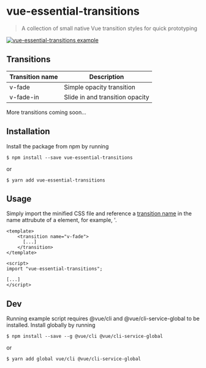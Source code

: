 # vue-essential-transitions

> A collection of small native Vue transition styles for quick prototyping

[![vue-essential-transitions example](https://codesandbox.io/static/img/play-codesandbox.svg)](https://codesandbox.io/s/rl27rwmxjo)

## Transitions

Transition name | Description
----------------|-----------
v-fade          | Simple opacity transition
v-fade-in       | Slide in and transition opacity

More transitions coming soon...

## Installation

Install the package from npm by running

```
$ npm install --save vue-essential-transitions
```

or

```
$ yarn add vue-essential-transitions
```

## Usage

Simply import the minified CSS file and reference a [transition name](##Transitions) in the name attrubute of a <transition> element, for example, '<transition name="v-fade"><FadingEl /></transition>.

```
<template>
    <transition name="v-fade">
      [...]
    </transition>
</template>

<script>
import "vue-essential-transitions";

[...]
</script>
```

## Dev

Running example script requires @vue/cli and @vue/cli-service-global to be installed.
Install globally by running

```
$ npm install --save --g @vue/cli @vue/cli-service-global
```

or

```
$ yarn add global vue/cli @vue/cli-service-global
```
